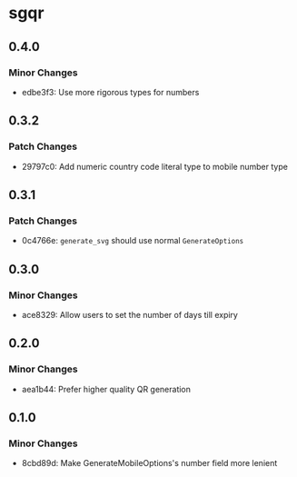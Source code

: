 # sgqr

## 0.4.0

### Minor Changes

- edbe3f3: Use more rigorous types for numbers

## 0.3.2

### Patch Changes

- 29797c0: Add numeric country code literal type to mobile number type

## 0.3.1

### Patch Changes

- 0c4766e: `generate_svg` should use normal `GenerateOptions`

## 0.3.0

### Minor Changes

- ace8329: Allow users to set the number of days till expiry

## 0.2.0

### Minor Changes

- aea1b44: Prefer higher quality QR generation

## 0.1.0

### Minor Changes

- 8cbd89d: Make GenerateMobileOptions's number field more lenient
